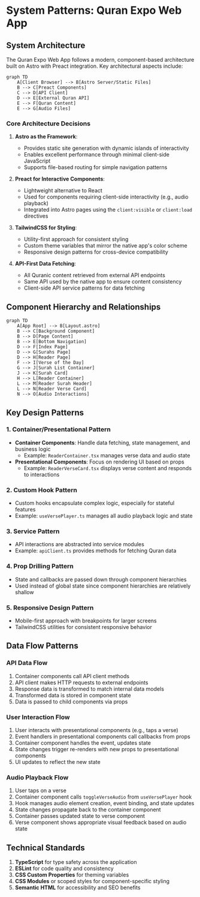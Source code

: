 # System Patterns: Quran Expo Web App

## System Architecture

The Quran Expo Web App follows a modern, component-based architecture built on Astro with Preact integration. Key architectural aspects include:

```mermaid
graph TD
    A[Client Browser] --> B[Astro Server/Static Files]
    B --> C[Preact Components]
    C --> D[API Client]
    D --> E[External Quran API]
    E --> F[Quran Content]
    E --> G[Audio Files]
```

### Core Architecture Decisions

1. **Astro as the Framework**: 
   - Provides static site generation with dynamic islands of interactivity
   - Enables excellent performance through minimal client-side JavaScript
   - Supports file-based routing for simple navigation patterns

2. **Preact for Interactive Components**:
   - Lightweight alternative to React
   - Used for components requiring client-side interactivity (e.g., audio playback)
   - Integrated into Astro pages using the `client:visible` or `client:load` directives

3. **TailwindCSS for Styling**:
   - Utility-first approach for consistent styling
   - Custom theme variables that mirror the native app's color scheme
   - Responsive design patterns for cross-device compatibility

4. **API-First Data Fetching**:
   - All Quranic content retrieved from external API endpoints
   - Same API used by the native app to ensure content consistency
   - Client-side API service patterns for data fetching

## Component Hierarchy and Relationships

```mermaid
graph TD
    A[App Root] --> B[Layout.astro]
    B --> C[Background Component]
    B --> D[Page Content]
    B --> E[Bottom Navigation]
    D --> F[Index Page]
    D --> G[Surahs Page]
    D --> H[Reader Page]
    F --> I[Verse of the Day]
    G --> J[Surah List Container]
    J --> K[Surah Card]
    H --> L[Reader Container]
    L --> M[Reader Surah Header]
    L --> N[Reader Verse Card]
    N --> O[Audio Interactions]
```

## Key Design Patterns

### 1. Container/Presentational Pattern
- **Container Components**: Handle data fetching, state management, and business logic
  - Example: `ReaderContainer.tsx` manages verse data and audio state
- **Presentational Components**: Focus on rendering UI based on props
  - Example: `ReaderVerseCard.tsx` displays verse content and responds to interactions

### 2. Custom Hook Pattern
- Custom hooks encapsulate complex logic, especially for stateful features
- Example: `useVersePlayer.ts` manages all audio playback logic and state

### 3. Service Pattern
- API interactions are abstracted into service modules
- Example: `apiClient.ts` provides methods for fetching Quran data

### 4. Prop Drilling Pattern
- State and callbacks are passed down through component hierarchies
- Used instead of global state since component hierarchies are relatively shallow

### 5. Responsive Design Pattern
- Mobile-first approach with breakpoints for larger screens
- TailwindCSS utilities for consistent responsive behavior

## Data Flow Patterns

### API Data Flow
1. Container components call API client methods
2. API client makes HTTP requests to external endpoints 
3. Response data is transformed to match internal data models
4. Transformed data is stored in component state
5. Data is passed to child components via props

### User Interaction Flow
1. User interacts with presentational components (e.g., taps a verse)
2. Event handlers in presentational components call callbacks from props
3. Container component handles the event, updates state
4. State changes trigger re-renders with new props to presentational components
5. UI updates to reflect the new state

### Audio Playback Flow
1. User taps on a verse
2. Container component calls `toggleVerseAudio` from `useVersePlayer` hook
3. Hook manages audio element creation, event binding, and state updates
4. State changes propagate back to the container component
5. Container passes updated state to verse component
6. Verse component shows appropriate visual feedback based on audio state

## Technical Standards

1. **TypeScript** for type safety across the application
2. **ESLint** for code quality and consistency
3. **CSS Custom Properties** for theming variables
4. **CSS Modules** or scoped styles for component-specific styling
5. **Semantic HTML** for accessibility and SEO benefits